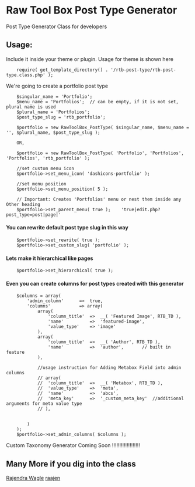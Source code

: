 # Raw Tool Box Post Type Generator
Post Type Generator Class for developers



## Usage:
Include it inside your theme or plugin. Usage for theme is shown here
````
	require( get_template_directory() . '/rtb-post-type/rtb-post-type.class.php' );
````

We're going to create a portfolio post type
````
	$singular_name = 'Portfolio';
	$menu_name = 'Portfolios';	// can be empty, if it is not set, plural name is used
	$plural_name = 'Portfolios';
	$post_type_slug = 'rtb_portfolio';

	$portfolio = new RawToolBox_PostType( $singular_name, $menu_name = '', $plural_name, $post_type_slug );

	OR,

	$portfolio = new RawToolBox_PostType( 'Portfolio', 'Portfolios', 'Portfolios', 'rtb_portfolio' );

	//set custom menu icon
	$portfolio->set_menu_icon( 'dashicons-portfolio' );

	//set menu position
	$portfolio->set_menu_position( 5 );

	// Important: Creates 'Portfolios' menu or nest them inside any Other heading
	$portfolio->set_parent_menu( true );	'true|edit.php?post_type=post|page|'
````

#### You can rewrite default post type slug in this way
````
	$portfolio->set_rewrite( true );
	$portfolio->set_custom_slug( 'portfolio' );
````

#### Lets make it hierarchical like pages
````
	$portfolio->set_hierarchical( true );
````

#### Even you can create columns for post types created with this generator
````
	$columns = array(
		'admin_column'		=>	true,
		'columns'			=> array(
			array(
				'column_title'	=>	__( 'Featured Image', RTB_TD ),
				'name'			=>	'featured-image',
				'value_type'	=> 'image'
			),
			array(
				'column_title'	=>	__( 'Author', RTB_TD ),
				'name'			=>	'author',		// built in feature
			),

			//usage instruction for Adding Metabox Field into admin columns
			// array(
			// 	'column_title'	=>	__( 'Metabox', RTB_TD ),
			// 	'value_type'	=>	'meta',
			// 	'name'			=>	'abcs',
			// 	'meta_key'		=>	'_custom_meta_key'	//additional arguments for meta value type
			// ),


		)
	);
	$portfolio->set_admin_columns( $columns );
````
Custom Taxonomy Generator Coming Soon !!!!!!!!!!!!!!!!!!!
## Many More if you dig into the class
[Rajendra Wagle](http://rajendrawagle.com.np)
[raajen](https://github.com/raajen)


